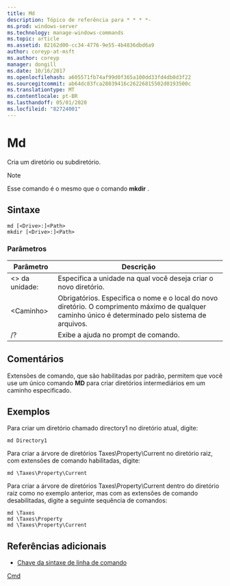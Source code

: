 ```yaml
---
title: Md
description: Tópico de referência para * * * *-
ms.prod: windows-server
ms.technology: manage-windows-commands
ms.topic: article
ms.assetid: 82162d00-cc34-4776-9e55-4b4836dbd6a9
author: coreyp-at-msft
ms.author: coreyp
manager: dongill
ms.date: 10/16/2017
ms.openlocfilehash: a605571fb74af99d0f365a100dd33fd4db0d3f22
ms.sourcegitcommit: ab64dc83fca28039416c26226815502d0193500c
ms.translationtype: MT
ms.contentlocale: pt-BR
ms.lasthandoff: 05/01/2020
ms.locfileid: "82724001"
---
```

# <a name="md"></a>Md



Cria um diretório ou subdiretório.

> [!NOTE]
> Esse comando é o mesmo que o comando **mkdir** .



## <a name="syntax"></a>Sintaxe

```
md [<Drive>:]<Path>
mkdir [<Drive>:]<Path>
```

### <a name="parameters"></a>Parâmetros

|Parâmetro|Descrição|
|---------|-----------|
|\<> da unidade:|Especifica a unidade na qual você deseja criar o novo diretório.|
|\<Caminho>|Obrigatórios. Especifica o nome e o local do novo diretório. O comprimento máximo de qualquer caminho único é determinado pelo sistema de arquivos.|
|/?|Exibe a ajuda no prompt de comando.|

## <a name="remarks"></a>Comentários

Extensões de comando, que são habilitadas por padrão, permitem que você use um único comando **MD** para criar diretórios intermediários em um caminho especificado.

## <a name="examples"></a>Exemplos

Para criar um diretório chamado directory1 no diretório atual, digite:
```
md Directory1
```
Para criar a árvore de diretórios Taxes\Property\Current no diretório raiz, com extensões de comando habilitadas, digite:
```
md \Taxes\Property\Current
```
Para criar a árvore de diretórios Taxes\Property\Current dentro do diretório raiz como no exemplo anterior, mas com as extensões de comando desabilitadas, digite a seguinte sequência de comandos:
```
md \Taxes
md \Taxes\Property
md \Taxes\Property\Current
```

## <a name="additional-references"></a>Referências adicionais

- [Chave da sintaxe de linha de comando](command-line-syntax-key.md)

[Cmd](cmd.md)